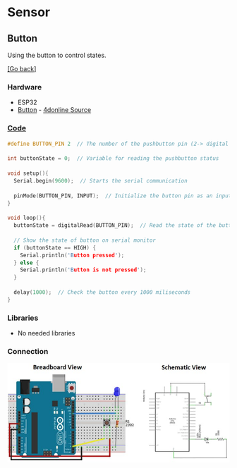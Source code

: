 # Sensor
## Button
Using the button to control states.

[[Go back]](/sensors)

### Hardware
* ESP32
* [Button](docs/datasheet_button.pdf) - [4donline Source](https://4donline.ihs.com/images/VipMasterIC/IC/OMRN/OMRN-S-A0001309768/OMRN-S-A0001309768-1.pdf?hkey=52A5661711E402568146F3353EA87419)

### [Code](button.ino)
```cpp
#define BUTTON_PIN 2  // The number of the pushbutton pin (2-> digital pin)

int buttonState = 0;  // Variable for reading the pushbutton status

void setup(){
  Serial.begin(9600);  // Starts the serial communication

  pinMode(BUTTON_PIN, INPUT);  // Initialize the button pin as an input
}

void loop(){
  buttonState = digitalRead(BUTTON_PIN);  // Read the state of the button value
  
  // Show the state of button on serial monitor
  if (buttonState == HIGH) {
    Serial.println('Button pressed');
  } else {
    Serial.println('Button is not pressed');
  }

  delay(1000);  // Check the button every 1000 miliseconds
}
```

### Libraries
* No needed libraries

### Connection
![Connection image](docs/arduino_button.jpeg)
